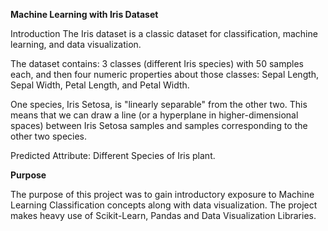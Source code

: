 **Machine Learning with Iris Dataset**


Introduction
The Iris dataset is a classic dataset for classification, machine learning, and data visualization.

The dataset contains: 3 classes (different Iris species) with 50 samples each, and then four numeric properties 
about those classes: Sepal Length, Sepal Width, Petal Length, and Petal Width.

One species, Iris Setosa, is "linearly separable" from the other two.
This means that we can draw a line (or a hyperplane in higher-dimensional spaces) between
Iris Setosa samples and samples corresponding to the other two species.

Predicted Attribute: Different Species of Iris plant.


**Purpose**

The purpose of this project was to gain introductory exposure to Machine Learning Classification
concepts along with data visualization. The project makes heavy use of Scikit-Learn, Pandas
and Data Visualization Libraries.
